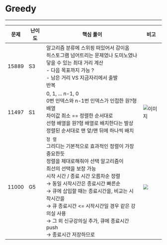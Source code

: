 # Greedy
* * *

| **문제** | **난이도** | **핵심 풀이**                                                                                                                                                                                                                                                | **비고** |
|----------|------------|----------------------------------------------------------------------------------------------------------------------------------------------------------------------------------------------------------------------------------------------------------|----------|
| 15889    | S3         | 알고리즘 분류에 스위핑 떠있어서 감이옴  <br>히스토그램 넘어트리는 문제였나 도미노였나  <br>닿을 수 있는 최대 거리 계산  <br>- 다음 목표까지 가능 ?  <br>- 남은 거리 VS 지금자리에서 출발  <br>반복                                                                                                                            |          |
| 11497    | S1         | 0, 1, ... n-1, 0  <br>0번 인덱스와 n-1번 인덱스가 인접한 원?형 배열  <br>차이값 최소 == 정렬한 순서대로  <br>선형 배열을 원?형 배열로 배치한다는 발상  <br>정렬된 순서대로 맨 앞/맨 뒤에 하나씩 배치                                                                                                                    | ![이미지](https://velog.velcdn.com/images/nn98/post/b3ff8a18-5a3d-4e98-b17a-3079069f4714/image.png) |
| 11000    | G5         | `정 렬`  <br>그리디는 기본적으로 효과적인 정렬이 가장 중요한듯<br>정렬을 제대로해줘야 선택 알고리즘이 <br>최선의 선택을 보장 가능 <br>시작 시간 / 종료 시간 오름차순 정렬<br/>→ 동일 시작시간은 종료시간 빠른순<br/>→ 큐에 삽입할 때는 종료시간을, 비교는 시작시간을<br/>→ 큐 종료시간 <= 시작시간일 경우 같은 강의실 사용<br/>→ 그 외 신규강의실 추가, 큐에 종료시간 push <br/>→ 종료시간 저장하므로 | ![](https://velog.velcdn.com/images/nn98/post/0a24e993-5b73-49bf-98b7-2b7744fc514b/image.png) |

